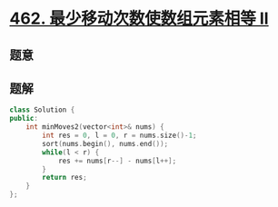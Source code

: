 #  [462. 最少移动次数使数组元素相等 II](https://leetcode-cn.com/problems/minimum-moves-to-equal-array-elements-ii/)

## 题意



## 题解



```c++
class Solution {
public:
    int minMoves2(vector<int>& nums) {
        int res = 0, l = 0, r = nums.size()-1;
        sort(nums.begin(), nums.end());
        while(l < r) {
            res += nums[r--] - nums[l++];
        }
        return res;
    }
};
```



```python3

```

